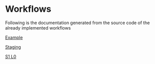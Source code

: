 # Workflows
Following is the documentation generated from the source code
of the already implemented workflows

[Example](example.md)

[Staging](staging.md)

[S1 L0](s1_l0.md)
